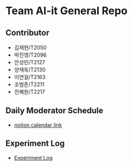 # Team AI-it General Repo

## Contributor
- 김재현/T2050
- 박진영/T2096
- 안성민/T2127
- 양재욱/T2130
- 이연걸/T2163
- 조범준/T2211
- 진혜원/T2217


## Daily Moderator Schedule
- <a href="https://sore-wish-0f1.notion.site/fa29c3ae50644f92b52a4dea8ee99e19?v=feb777af62ad4f64a656118c0dbe3ab3" target="_blank">notion calendar link</a>

## Experiment Log
- [Experiment Log](https://jet-rook-fae.notion.site/NLP-KLUE-Experiment-Log-b0ee85a289404de9852c579ef7d9b5e5)
